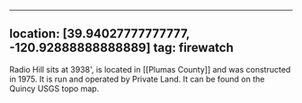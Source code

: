 
---
location: [39.94027777777777, -120.92888888888889]
tag: firewatch
---

Radio Hill sits at 3938', is located in [[Plumas County]] and was constructed in 1975. It is run and operated by Private Land. It can be found on the Quincy USGS topo map.
